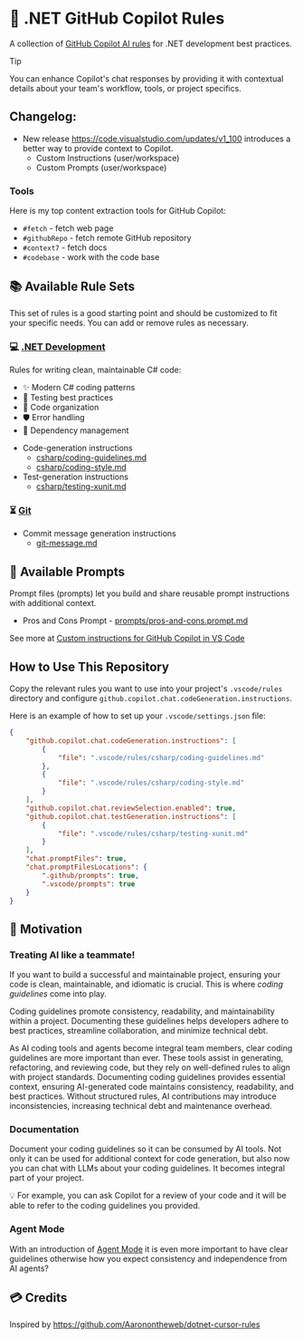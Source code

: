 # 🤖 .NET GitHub Copilot Rules

A collection of [GitHub Copilot AI rules](https://code.visualstudio.com/docs/copilot/copilot-customization) for .NET development best practices.

> [!TIP]
> You can enhance Copilot's chat responses by providing it with contextual details about your team's workflow, tools, or project specifics.

## Changelog:

* New release <https://code.visualstudio.com/updates/v1_100> introduces a better way to provide context to Copilot. 
  * Custom Instructions (user/workspace)
  * Custom Prompts (user/workspace)

### Tools 

Here is my top content extraction tools for GitHub Copilot:

* `#fetch` - fetch web page
* `#githubRepo` - fetch remote GitHub repository
* `#context7` - fetch docs
* `#codebase` - work with the code base

## 📚 Available Rule Sets

This set of rules is a good starting point and should be customized to fit your specific needs. You can add or remove rules as necessary.


### 💻 [.NET Development](.vscode/rules/csharp/)

Rules for writing clean, maintainable C# code:
- ✨ Modern C# coding patterns
- 🧪 Testing best practices
- 📁 Code organization
- 🛡️ Error handling
- 🔌 Dependency management

* Code-generation instructions
  * [csharp/coding-guidelines.md](.vscode/rules/csharp/coding-guidelines.md)
  * [csharp/coding-style.md](.vscode/rules/csharp/coding-style.md)
* Test-generation instructions
  * [csharp/testing-xunit.md](.vscode/rules/csharp/testing-xunit.md)

### ⏳ [Git](.vscode/rules/git-message.md)

* Commit message generation instructions
  * [git-message.md](.vscode/rules/git-message.md)

## 📝 Available Prompts

Prompt files (prompts) let you build and share reusable prompt instructions with additional context.

- Pros and Cons Prompt - [prompts/pros-and-cons.prompt.md](.vscode/prompts/pros-and-cons.prompt.md)

See more at [Custom instructions for GitHub Copilot in VS Code](https://code.visualstudio.com/docs/copilot/copilot-customization)

## How to Use This Repository

Copy the relevant rules you want to use into your project's `.vscode/rules` directory and configure `github.copilot.chat.codeGeneration.instructions`.

Here is an example of how to set up your `.vscode/settings.json` file:

```json
{
    "github.copilot.chat.codeGeneration.instructions": [
        {
            "file": ".vscode/rules/csharp/coding-guidelines.md"
        },
        {
            "file": ".vscode/rules/csharp/coding-style.md"
        }
    ],
    "github.copilot.chat.reviewSelection.enabled": true,
    "github.copilot.chat.testGeneration.instructions": [
        {
            "file": ".vscode/rules/csharp/testing-xunit.md"
        }
    ],
    "chat.promptFiles": true,
    "chat.promptFilesLocations": {
        ".github/prompts": true,
        ".vscode/prompts": true
    }
}
```

## 🚀 Motivation

### Treating AI like a teammate!

If you want to build a successful and maintainable project, ensuring your code is clean, maintainable, and idiomatic is crucial. This is where *coding guidelines* come into play.

Coding guidelines promote consistency, readability, and maintainability within a project. Documenting these guidelines helps developers adhere to best practices, streamline collaboration, and minimize technical debt.

As AI coding tools and agents become integral team members, clear coding guidelines are more important than ever. These tools assist in generating, refactoring, and reviewing code, but they rely on well-defined rules to align with project standards. Documenting coding guidelines provides essential context, ensuring AI-generated code maintains consistency, readability, and best practices. Without structured rules, AI contributions may introduce inconsistencies, increasing technical debt and maintenance overhead.

### Documentation

Document your coding guidelines so it can be consumed by AI tools. Not only it can be used for additional context for code generation, but also now you can chat with LLMs about your coding guidelines. It becomes integral part of your project.

💡 For example, you can ask Copilot for a review of your code and it will be able to refer to the coding guidelines you provided.

### Agent Mode

With an introduction of [Agent Mode](https://code.visualstudio.com/blogs/2025/02/24/introducing-copilot-agent-mode) it is even more important to have clear guidelines otherwise how you expect consistency and independence from AI agents?

## 💳 Credits

Inspired by <https://github.com/Aaronontheweb/dotnet-cursor-rules>
